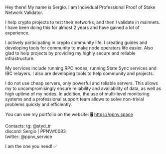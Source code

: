 Hey there! My name is Sergio. I am Individual Professional Proof of Stake Network Validator.

I help crypto projects to test their networks, and then I validate in mainnets.
I have been doing this for almost 2 years and have gained a lot of experience.

I actively participating in crypto community life. I creating guides and developing tools for community to make node operators life easier. Also glad to help projects by providing my highly secure and reliable infrastructure.

My services include running RPC nodes, running State Sync services and IBC relayers. I also are developing tools to help community and projects.

I do not use cheap servers, only powerful and reliable servers. This allows my to uncompromisingly ensure reliability and availability of data, as well as high uptime of my nodes. In addition, the use of multi-level monitoring systems and a professional support team allows to solve non-trivial problems quickly and efficiently. 

You can see my portfolio on the website: 🖥 https://ppnv.space

Contacts:
tg: @styd_tr <br>
discord: Sergio | PPNV#0083 <br>
twitter: @ppnv_service <br>

I am the one you need! ✅
